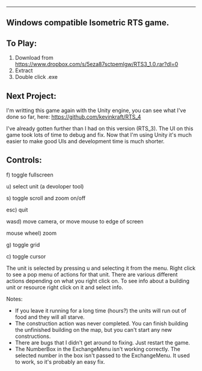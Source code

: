 -----------------------------------------
Windows compatible Isometric RTS game.
-----------------------------------------

To Play:
----------

1) Download from https://www.dropbox.com/s/5eza87sctpemlgw/RTS3_1.0.rar?dl=0
2) Extract
3) Double click .exe

Next Project:
-----------
I'm writting this game again with the Unity engine, you can see what I've done so far, here: https://github.com/kevinkraft/RTS_4

I've already gotten further than I had on this version (RTS_3). The UI on this game took lots of time to debug and fix. Now that I'm using Unity it's much easier to make good UIs and development time is much shorter.

Controls:
-----------

f) toggle fullscreen

u) select unit (a devoloper tool)

s) toggle scroll and zoom on/off

esc) quit

wasd) move camera, or move mouse to edge of screen

mouse wheel) zoom

g) toggle grid

c) toggle cursor

The unit is selected by pressing u and selecting it from the menu. Right click to see a pop menu of actions for that unit.
There are various different actions depending on what you right click on. To see info about a building unit or resource right click
on it and select info.

Notes:
* If you leave it running for a long time (hours?) the units will run out of food and they will all starve.
* The construction action was never completed. You can finish building the unfinished building on the map, but you can't start any new constructions.
* There are bugs that I didn't get around to fixing. Just restart the game.
* The NumberBox in the ExchangeMenu isn't working correctly. The selected number in the box isn't passed to the ExchangeMenu. It used to work, so it's probably an easy fix.
